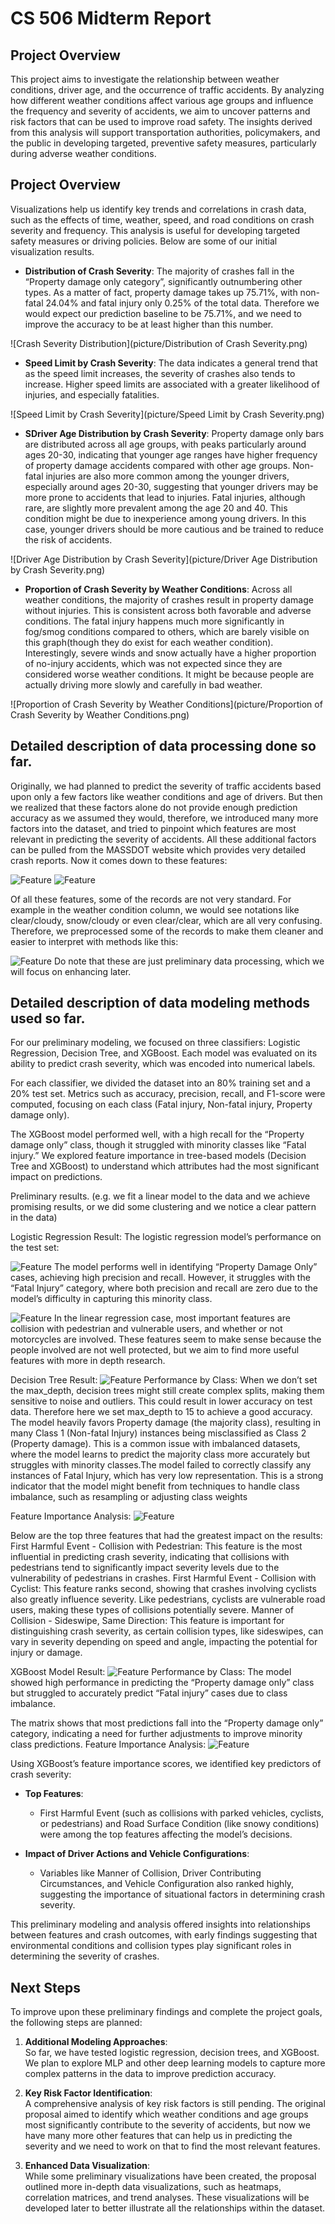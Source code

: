 # CS 506 Midterm Report

## Project Overview
This project aims to investigate the relationship between weather conditions, driver age, and the occurrence of traffic accidents. By analyzing how different weather conditions affect various age groups and influence the frequency and severity of accidents, we aim to uncover patterns and risk factors that can be used to improve road safety. The insights derived from this analysis will support transportation authorities, policymakers, and the public in developing targeted, preventive safety measures, particularly during adverse weather conditions.

## Project Overview
Visualizations help us identify key trends and correlations in crash data, such as the effects of time, weather, speed, and road conditions on crash severity and frequency. This analysis is useful for developing targeted safety measures or driving policies. Below are some of our initial visualization results.
- **Distribution of Crash Severity**: The majority of crashes fall in the “Property damage only category”, significantly outnumbering other types. As a matter of fact, property damage takes up 75.71%, with non-fatal 24.04% and fatal injury only 0.25% of the total data. Therefore we would expect our prediction baseline to be 75.71%, and we need to improve the accuracy to be at least higher than this number.
   
![Crash Severity Distribution](picture/Distribution of Crash Severity.png)

- **Speed Limit by Crash Severity**: The data indicates a general trend that as the speed limit increases, the severity of crashes also tends to increase. Higher speed limits are associated with a greater likelihood of injuries, and especially fatalities. 
   
![Speed Limit by Crash Severity](picture/Speed Limit by Crash Severity.png)

- **SDriver Age Distribution by Crash Severity**: Property damage only bars are distributed across all age groups, with peaks particularly around ages 20-30, indicating that younger age ranges have higher frequency of property damage accidents compared with other age groups. Non-fatal injuries are also more common among the younger drivers, especially around ages 20-30, suggesting that younger drivers may be more prone to accidents that lead to injuries. Fatal injuries, although rare, are slightly more prevalent among the age 20 and 40. This condition might be due to inexperience among young drivers. In this case, younger drivers should be more cautious and be trained to reduce the risk of accidents. 
   
![Driver Age Distribution by Crash Severity](picture/Driver Age Distribution by Crash Severity.png)

- **Proportion of Crash Severity by Weather Conditions**: Across all weather conditions, the majority of crashes result in property damage without injuries. This is consistent across both favorable and adverse conditions. The fatal injury happens much more significantly in fog/smog conditions compared to others, which are barely visible on this graph(though they do exist for each weather condition). Interestingly, severe winds and snow actually have a higher proportion of no-injury accidents, which was not expected since they are considered worse weather conditions. It might be because people are actually driving more slowly and carefully in bad weather.
   
![Proportion of Crash Severity by Weather Conditions](picture/Proportion of Crash Severity by Weather Conditions.png)

## Detailed description of data processing done so far.
Originally, we had planned to predict the severity of traffic accidents based upon only a few factors like weather conditions and age of drivers. But then we realized that these factors alone do not provide enough prediction accuracy as we assumed they would, therefore, we introduced many more factors into the dataset, and tried to pinpoint which features are most relevant in predicting the severity of accidents. All these additional factors can be pulled from the MASSDOT website which provides very detailed crash reports. Now it comes down to these features:

![Feature](picture/1.jpg)
![Feature](picture/2.jpg)

Of all these features, some of the records are not very standard. For example in the weather condition column, we would see notations like clear/cloudy, snow/cloudy or even clear/clear, which are all very confusing. Therefore, we preprocessed some of the records to make them cleaner and easier to interpret with methods like this:

![Feature](picture/3.jpg)
Do note that these are just preliminary data processing, which we will focus on enhancing later. 

## Detailed description of data modeling methods used so far.
For our preliminary modeling, we focused on three classifiers: Logistic Regression, Decision Tree, and XGBoost. Each model was evaluated on its ability to predict crash severity, which was encoded into numerical labels. 

For each classifier, we divided the dataset into an 80% training set and a 20% test set. Metrics such as accuracy, precision, recall, and F1-score were computed, focusing on each class (Fatal injury, Non-fatal injury, Property damage only). 

The XGBoost model performed well, with a high recall for the “Property damage only” class, though it struggled with minority classes like “Fatal injury.” We explored feature importance in tree-based models (Decision Tree and XGBoost) to understand which attributes had the most significant impact on predictions.

Preliminary results. (e.g. we fit a linear model to the data and we achieve promising results, or we did some clustering and we notice a clear pattern in the data)

Logistic Regression Result:
The logistic regression model’s performance on the test set:

![Feature](picture/4.jpg)
The model performs well in identifying “Property Damage Only” cases, achieving high precision and recall. However, it struggles with the “Fatal Injury” category, where both precision and recall are zero due to the model’s difficulty in capturing this minority class.

![Feature](picture/5.png)
In the linear regression case, most important features are collision with pedestrian and vulnerable users, and whether or not motorcycles are involved. These features seem to make sense because the people involved are not well protected, but we aim to find more useful features with more in depth research. 

Decision Tree Result:
![Feature](picture/6.jpg)
Performance by Class:  When we don’t set the max_depth,  decision trees might still create complex splits, making them sensitive to noise and outliers. This could result in lower accuracy on test data. Therefore here we set max_depth to 15 to achieve a good accuracy.
The model heavily favors Property damage (the majority class), resulting in many Class 1 (Non-fatal Injury) instances being misclassified as Class 2 (Property damage). This is a common issue with imbalanced datasets, where the model learns to predict the majority class more accurately but struggles with minority classes.The model failed to correctly classify any instances of Fatal Injury, which has very low representation. This is a strong indicator that the model might benefit from techniques to handle class imbalance, such as resampling or adjusting class weights

Feature Importance Analysis:
![Feature](picture/7.png)

Below are the top three features that had the greatest impact on the results:
First Harmful Event - Collision with Pedestrian: This feature is the most influential in predicting crash severity, indicating that collisions with pedestrians tend to significantly impact severity levels due to the vulnerability of pedestrians in crashes.
First Harmful Event - Collision with Cyclist: This feature ranks second, showing that crashes involving cyclists also greatly influence severity. Like pedestrians, cyclists are vulnerable road users, making these types of collisions potentially severe.
Manner of Collision - Sideswipe, Same Direction: This feature is important for distinguishing crash severity, as certain collision types, like sideswipes, can vary in severity depending on speed and angle, impacting the potential for injury or damage.

XGBoost Model Result:
![Feature](picture/8.jpg)
Performance by Class: The model showed high performance in predicting the “Property damage only” class but struggled to accurately predict “Fatal injury” cases due to class imbalance.

The matrix shows that most predictions fall into the “Property damage only” category, indicating a need for further adjustments to improve minority class predictions.
Feature Importance Analysis:
![Feature](picture/8.png)

Using XGBoost’s feature importance scores, we identified key predictors of crash severity:

- **Top Features**: 
  - First Harmful Event (such as collisions with parked vehicles, cyclists, or pedestrians) and Road Surface Condition (like snowy conditions) were among the top features affecting the model’s decisions.

- **Impact of Driver Actions and Vehicle Configurations**:
  - Variables like Manner of Collision, Driver Contributing Circumstances, and Vehicle Configuration also ranked highly, suggesting the importance of situational factors in determining crash severity.

This preliminary modeling and analysis offered insights into relationships between features and crash outcomes, with early findings suggesting that environmental conditions and collision types play significant roles in determining the severity of crashes.

## Next Steps
To improve upon these preliminary findings and complete the project goals, the following steps are planned:

1. **Additional Modeling Approaches**:  
So far, we have tested logistic regression, decision trees, and XGBoost. We plan to explore MLP and other deep learning models to capture more complex patterns in the data to  improve prediction accuracy.

2. **Key Risk Factor Identification**:  
A comprehensive analysis of key risk factors is still pending. The original proposal aimed to identify which weather conditions and age groups most significantly contribute to the severity of accidents, but now we have many more other features that can help us in predicting the severity and we need to work on that to find the most relevant features.

3. **Enhanced Data Visualization**:  
While some preliminary visualizations have been created, the proposal outlined more in-depth data visualizations, such as heatmaps, correlation matrices, and trend analyses. These visualizations will be developed later to better illustrate all the relationships within the dataset.

